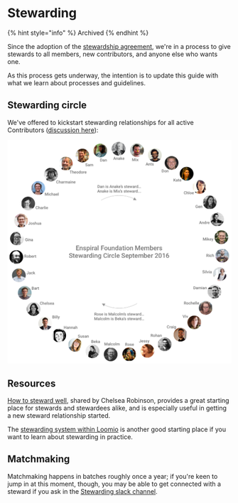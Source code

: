 # Stewarding

{% hint style="info" %}
Archived
{% endhint %}

Since the adoption of the [stewardship agreement](../agreements/stewardship.md), we're in a process to give stewards to all members, new contributors, and anyone else who wants one.

As this process gets underway, the intention is to update this guide with what we learn about processes and guidelines.

## Stewarding circle

We've offered to kickstart stewarding relationships for all active Contributors \([discussion here](https://www.loomio.org/d/txvesKRb/)\):

[![](../.gitbook/assets/steward-chart-sept-2016.png)](https://github.com/enspiral/handbook/tree/d3234f4c1fe3afc87e5231beeb2d3926aee696d2/guides/images/steward-chart-sept-2016.png)

## Resources

[How to steward well](https://docs.google.com/document/d/19jtWPBeQvNM7uhbCjtd4JBjFtxH_RzX0Z87Qmdu8xa4/edit?usp=sharing), shared by Chelsea Robinson, provides a great starting place for stewards and stewardees alike, and is especially useful in getting a new steward relationship started.

The [stewarding system within Loomio](https://loomio.gitbooks.io/loomio-cooperative-handbook/content/stewarding.html) is another good starting place if you want to learn about stewarding in practice.

## Matchmaking

Matchmaking happens in batches roughly once a year; if you're keen to jump in at this moment, though, you may be able to get connected with a steward if you ask in the [Stewarding slack channel](https://enspiral.slack.com/messages/C6649VCKF/details/).

